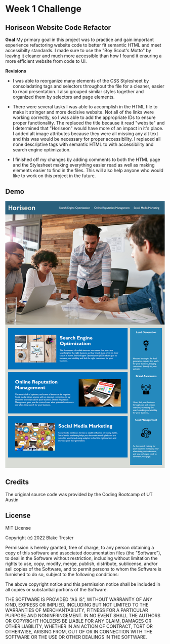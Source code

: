 # Week 1 Challenge 

## Horiseon Website Code Refactor

**Goal**
My primary goal in this project was to practice and gain important experience refactoring website code to better fit semantic HTML and meet accessibilty standards. I made sure to use the "Boy Scout's Motto" by leaving it cleaner and much more accessible than how I found it ensuring a more efficient website from code to UI.

**Revisions**
- I was able to reorganize many elements of the CSS Stylesheet by consoladating tags and selectors throughout the file for a cleaner, easier to read presentation. I also grouped similar styles together and organized them by selectors and page elements. 

- There were several tasks I was able to accomplish in the HTML file to make it stringer and more decisive website. Not all of the links were working correctly, so I was able to add the appropriate IDs to ensure proper functionality. The replaced the title because it read "website" and I determined that "Horiseon" would have more of an impact in it's place. I added alt image attributes because they were all missing any alt text and this was would be necessary for proper accessibility. I replaced all none descriptive tags with semantic HTML to with accessibility and search engine optimization.

- I finished off my changes by adding comments to both the HTML page and the Stylesheet making everything easier read as well as making elements easier to find in the files. This will also help anyone who would like to work on this project in the future.

## Demo

<img src="./assets/images/01-html-css-git-homework-demo.png">

## Credits

The original source code was provided by the Coding Bootcamp of UT Austin

## License

MIT License

Copyright (c) 2022 Blake Trester

Permission is hereby granted, free of charge, to any person obtaining a copy
of this software and associated documentation files (the "Software"), to deal
in the Software without restriction, including without limitation the rights
to use, copy, modify, merge, publish, distribute, sublicense, and/or sell
copies of the Software, and to permit persons to whom the Software is
furnished to do so, subject to the following conditions:

The above copyright notice and this permission notice shall be included in all
copies or substantial portions of the Software.

THE SOFTWARE IS PROVIDED "AS IS", WITHOUT WARRANTY OF ANY KIND, EXPRESS OR
IMPLIED, INCLUDING BUT NOT LIMITED TO THE WARRANTIES OF MERCHANTABILITY,
FITNESS FOR A PARTICULAR PURPOSE AND NONINFRINGEMENT. IN NO EVENT SHALL THE
AUTHORS OR COPYRIGHT HOLDERS BE LIABLE FOR ANY CLAIM, DAMAGES OR OTHER
LIABILITY, WHETHER IN AN ACTION OF CONTRACT, TORT OR OTHERWISE, ARISING FROM,
OUT OF OR IN CONNECTION WITH THE SOFTWARE OR THE USE OR OTHER DEALINGS IN THE
SOFTWARE.
